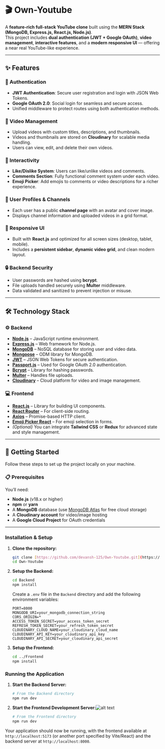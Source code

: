 # 🎬 Own-Youtube

A **feature-rich full-stack YouTube clone** built using the **MERN Stack (MongoDB, Express.js, React.js, Node.js)**.  
This project includes **dual authentication (JWT + Google OAuth)**, **video management**, **interactive features**, and a **modern responsive UI** — offering a near real YouTube-like experience.

---

## ✨ Features

### 🔐 Authentication
* **JWT Authentication**: Secure user registration and login with JSON Web Tokens.
* **Google OAuth 2.0**: Social login for seamless and secure access.
* Unified middleware to protect routes using both authentication methods.

### 🎥 Video Management
* Upload videos with custom titles, descriptions, and thumbnails.
* Videos and thumbnails are stored on **Cloudinary** for scalable media handling.
* Users can view, edit, and delete their own videos.

### 💬 Interactivity
* **Like/Dislike System**: Users can like/unlike videos and comments.
* **Comments Section**: Fully functional comment system under each video.
* **Emoji Picker**: Add emojis to comments or video descriptions for a richer experience.

### 👤 User Profiles & Channels
* Each user has a public **channel page** with an avatar and cover image.
* Displays channel information and uploaded videos in a grid format.

### 🧭 Responsive UI
* Built with **React.js** and optimized for all screen sizes (desktop, tablet, mobile).
* Includes a **persistent sidebar**, **dynamic video grid**, and clean modern layout.

### 🔒 Backend Security
* User passwords are hashed using **bcrypt**.
* File uploads handled securely using **Multer** middleware.
* Data validated and sanitized to prevent injection or misuse.

---

## 🛠️ Technology Stack

### ⚙️ Backend
* **[Node.js](https://nodejs.org/)** – JavaScript runtime environment.
* **[Express.js](https://expressjs.com/)** – Web framework for Node.js.
* **[MongoDB](https://www.mongodb.com/)** – NoSQL database for storing user and video data.
* **[Mongoose](https://mongoosejs.com/)** – ODM library for MongoDB.
* **[JWT](https://jwt.io/)** – JSON Web Tokens for secure authentication.
* **[Passport.js](http://www.passportjs.org/)** – Used for Google OAuth 2.0 authentication.
* **[Bcrypt](https://www.npmjs.com/package/bcrypt)** – Library for hashing passwords.
* **[Multer](https://github.com/expressjs/multer)** – Handles file uploads.
* **[Cloudinary](https://cloudinary.com/)** – Cloud platform for video and image management.

### 💻 Frontend
* **[React.js](https://reactjs.org/)** – Library for building UI components.
* **[React Router](https://reactrouter.com/)** – For client-side routing.
* **[Axios](https://axios-http.com/)** – Promise-based HTTP client.
* **[Emoji Picker React](https://github.com/ealush/emoji-picker-react)** – For emoji selection in forms.
* *(Optional)* You can integrate **Tailwind CSS** or **Redux** for advanced state and style management.

---

## 🚀 Getting Started

Follow these steps to set up the project locally on your machine.

### 📋 Prerequisites

You’ll need:
* **Node.js** (v18.x or higher)
* **npm** or **yarn**
* A **MongoDB** database (use [MongoDB Atlas](https://www.mongodb.com/cloud/atlas) for free cloud storage)
* A **Cloudinary account** for video/image hosting
* A **Google Cloud Project** for OAuth credentials

---

### Installation & Setup

1.  **Clone the repository:**
    ```bash
    git clone [https://github.com/devansh-125/Own-Youtube.git](https://github.com/devansh-125/Own-Youtube.git)
    cd Own-Youtube
    ```

2.  **Setup the Backend:**
    ```bash
    cd Backend
    npm install
    ```
    Create a `.env` file in the `Backend` directory and add the following environment variables:
    ```env
    PORT=8000
    MONGODB_URI=your_mongodb_connection_string
    CORS_ORIGIN=*
    ACCESS_TOKEN_SECRET=your_access_token_secret
    REFRESH_TOKEN_SECRET=your_refresh_token_secret
    CLOUDINARY_CLOUD_NAME=your_cloudinary_cloud_name
    CLOUDINARY_API_KEY=your_cloudinary_api_key
    CLOUDINARY_API_SECRET=your_cloudinary_api_secret
    ```

3.  **Setup the Frontend:**
    ```bash
    cd ../Frontend
    npm install
    ```

### Running the Application

1.  **Start the Backend Server:**
    ```bash
    # From the Backend directory
    npm run dev
    ```

2.  **Start the Frontend Development Server:**![alt text](image.png)
    ```bash
    # From the Frontend directory
    npm run dev
    ```

Your application should now be running, with the frontend available at `http://localhost:5173` (or another port specified by Vite/React) and the backend server at `http://localhost:8000`.